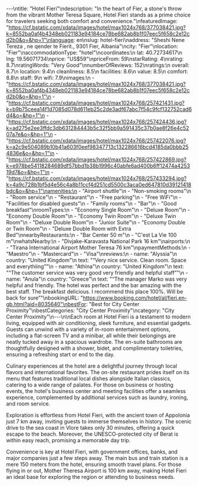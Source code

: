 ---\ntitle: "Hotel Fieri"\ndescription: "In the heart of Fier, a stone's throw from the vibrant Mother Teresa Square, Hotel Fieri stands as a prime choice for travelers seeking both comfort and convenience."\nfeaturedImage: "https://cf.bstatic.com/xdata/images/hotel/max1024x768/377038421.jpg?k=8552ba0af4b4348eb021183e94184ce78be682ab8b1f07eec5f658c2e12cd2b0&o=&hp=1"\nlanguage: en\nslug: hotel-fieri\naddress: "Sheshi Nene Tereza , ne qender te Fierit., 9301 Fier, Albania"\ncity: "Fier"\nlocation: "Fier"\naccommodationType: "hotel"\ncoordinates:\n  lat: 40.72734617\n  lng: 19.56071734\nprice: "US$59"\npriceFrom: 59\nstarRating: 4\nrating: 8.7\nratingWords: "Very Good"\nnumberOfReviews: 152\nratings:\n  overall: 8.7\n  location: 9.4\n  cleanliness: 8.5\n  facilities: 8.6\n  value: 8.5\n  comfort: 8.8\n  staff: 9\n  wifi: 7.9\nimages:\n  - "https://cf.bstatic.com/xdata/images/hotel/max1024x768/377038421.jpg?k=8552ba0af4b4348eb021183e94184ce78be682ab8b1f07eec5f658c2e12cd2b0&o=&hp=1"\n  - "https://cf.bstatic.com/xdata/images/hotel/max1024x768/257421431.jpg?k=b9b75ceea14f1d7085d078d611eb25c2de3adf67abc7f54c9fcf132752cad6d4&o=&hp=1"\n  - "https://cf.bstatic.com/xdata/images/hotel/max1024x768/257424436.jpg?k=ad275e2ee3ffdc3db631284443b5c32f5bb9a591435c37b0ae8f26e4c5207a7e&o=&hp=1"\n  - "https://cf.bstatic.com/xdata/images/hotel/max1024x768/257422076.jpg?k=a2c9e504089b10b41a603f0eef98347713c132286616bcd4185da0bbb254836e&o=&hp=1"\n  - "https://cf.bstatic.com/xdata/images/hotel/max1024x768/257422869.jpg?k=e978be54118284689df57bbd1b38b1996c40abfe6ad400b6ff12474a425319d7&o=&hp=1"\n  - "https://cf.bstatic.com/xdata/images/hotel/max1024x768/257433294.jpg?k=4a9c728b1bf5d4e56c4a8b11ccf4d251cd5500c3aca0ed647810d39121418bdc&o=&hp=1"\namenities:\n  - "Airport shuttle"\n  - "Non-smoking rooms"\n  - "Room service"\n  - "Restaurant"\n  - "Free parking"\n  - "Free WiFi"\n  - "Facilities for disabled guests"\n  - "Family rooms"\n  - "Bar"\n  - "Good breakfast"\nroomTypes:\n  - "Economy Single Room"\n  - "Deluxe Room"\n  - "Economy Double Room"\n  - "Economy Twin Room"\n  - "Deluxe Twin Room"\n  - "Deluxe Double Room"\n  - "Junior Suite"\n  - "Economy Double or Twin Room"\n  - "Deluxe Double Room with Extra Bed"\nnearbyRestaurants:\n  - "Bar Center 50 m"\n  - "C'est La Vie 100 m"\nwhatsNearby:\n  - "Divjake-Karavasta National Park 16 km"\nairports:\n  - "Tirana International Airport Mother Teresa 76 km"\npaymentMethods:\n  - "Maestro"\n  - "Mastercard"\n  - "Visa"\nreviews:\n  - name: "Alyssia"\n    country: "United Kingdom"\n    text: "“Very nice service. Clean room. Space and everythiing”"\n  - name: "Athina"\n    country: "United Kingdom"\n    text: "“The customer service was very good very friendly and helpful staff”"\n  - name: "Anula"\n    country: "Greece"\n    text: "“The manager Marko was very helpful and friendly. The hotel was perfect and the bar amazing with the best staff. The breakfast delicious. I recommend this place 100%. Will be back for sure”"\nbookingURL: "https://www.booking.com/hotel/al/fieri.en-gb.html?aid=8035640"\nbestFor: "Best for City Center Proximity"\nbestCategories: "City Center Proximity"\ncategory: "City Center Proximity"\n---\n\nEach room at Hotel Fieri is a testament to modern living, equipped with air conditioning, sleek furniture, and essential gadgets. Guests can unwind with a variety of in-room entertainment options, including a flat-screen TV and a minibar, all while their belongings are neatly tucked away in a spacious wardrobe. The en-suite bathrooms are thoughtfully designed with a shower, bidet, and complimentary toiletries, ensuring a refreshing start or end to the day.

Culinary experiences at the hotel are a delightful journey through local flavors and international favorites. The on-site restaurant prides itself on its menu that features traditional local dishes alongside Italian classics, catering to a wide range of palates. For those on business or hosting events, the hotel's business center and meeting facilities offer a seamless experience, complemented by additional services such as laundry, ironing, and room service.

Exploration is effortless from Hotel Fieri, with the ancient town of Appolonia just 7 km away, inviting guests to immerse themselves in history. The scenic drive to the sea coast in Vlore takes only 30 minutes, offering a quick escape to the beach. Moreover, the UNESCO-protected city of Berat is within easy reach, promising a memorable day trip.

Convenience is key at Hotel Fieri, with government offices, banks, and major companies just a few steps away. The main bus and train station is a mere 150 meters from the hotel, ensuring smooth travel plans. For those flying in or out, Mother Theresa Airport is 100 km away, making Hotel Fieri an ideal base for exploring the region or attending to business needs.